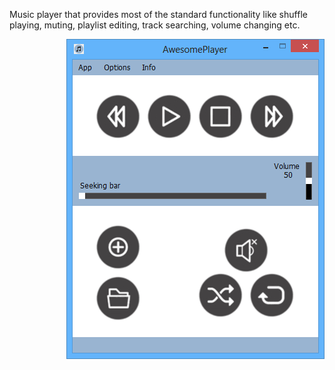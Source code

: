 <p align="left">
  Music player that provides most of the standard functionality like shuffle playing, muting, playlist editing, track searching, volume changing etc.
</p>
<img align="right" src="https://github.com/Karmello/AwesomePlayer/blob/master/screen_shots/1.png">
